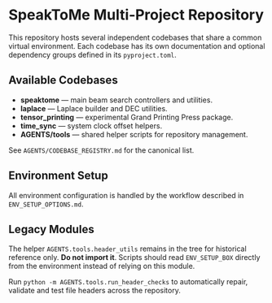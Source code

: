 # SpeakToMe Multi‑Project Repository

This repository hosts several independent codebases that share a common virtual environment. Each codebase has its own documentation and optional dependency groups defined in its `pyproject.toml`.

## Available Codebases

- **speaktome** — main beam search controllers and utilities.
- **laplace** — Laplace builder and DEC utilities.
- **tensor_printing** — experimental Grand Printing Press package.
- **time_sync** — system clock offset helpers.
- **AGENTS/tools** — shared helper scripts for repository management.

See `AGENTS/CODEBASE_REGISTRY.md` for the canonical list.

## Environment Setup

All environment configuration is handled by the workflow described in
`ENV_SETUP_OPTIONS.md`.

## Legacy Modules

The helper ``AGENTS.tools.header_utils`` remains in the tree for historical
reference only. **Do not import it**. Scripts should read ``ENV_SETUP_BOX``
directly from the environment instead of relying on this module.

Run ``python -m AGENTS.tools.run_header_checks`` to automatically repair,
validate and test file headers across the repository.
